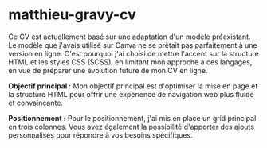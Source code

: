 # matthieu-gravy-cv

Ce CV est actuellement basé sur une adaptation d'un modèle préexistant. Le modèle que j'avais utilisé sur Canva ne se prêtait pas parfaitement à une version en ligne. C'est pourquoi j'ai choisi de mettre l'accent sur la structure HTML et les styles CSS (SCSS), en limitant mon approche à ces langages, en vue de préparer une évolution future de mon CV en ligne.

**Objectif principal :** Mon objectif principal est d'optimiser la mise en page et la structure HTML pour offrir une expérience de navigation web plus fluide et convaincante.

**Positionnement :** Pour le positionnement, j'ai mis en place un grid principal en trois colonnes. Vous avez également la possibilité d'apporter des ajouts personnalisés pour répondre à vos besoins spécifiques.

